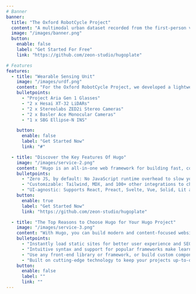 ```yaml
---
# Banner
banner:
  title: "The Oxford RobotCycle Project"
  content: "A multimodal urban dataset recorded from the first-person viewpoint of an ego-cyclist."
  image: "/images/banner.png"
  button:
    enable: false
    label: "Get Started For Free"
    link: "https://github.com/zeon-studio/hugoplate"

# Features
features:
  - title: "Wearable Sensing Unit"
    image: "/images/urdf.png"
    content: "For the Oxford RobotCycle Project, we developed a lightweight, versatile, portable, and wearable sensing unit integrating state-of-the-art range and visual sensors with inertial navigation systems (INS). The cyclists also wore Aria Gen 1 glasses, which track head orientation and capture eye gaze direction."
    bulletpoints:
      - "Project Aria Gen 1 Glasses"
      - "2 x Hesai XT-32 LiDARs"
      - "2 x Stereolabs ZED2i Stereo Cameras"
      - "2 x Basler Ace Monocular Cameras"
      - "1 x SBG Ellipse-N INS"

    button:
      enable: false
      label: "Get Started Now"
      link: "#"

  - title: "Discover the Key Features Of Hugo"
    image: "/images/service-2.png"
    content: "Hugo is an all-in-one web framework for building fast, content-focused websites. It offers a range of exciting features for developers and website creators. Some of the key features are:"
    bulletpoints:
      - "Zero JS, by default: No JavaScript runtime overhead to slow you down."
      - "Customizable: Tailwind, MDX, and 100+ other integrations to choose from."
      - "UI-agnostic: Supports React, Preact, Svelte, Vue, Solid, Lit and more."
    button:
      enable: true
      label: "Get Started Now"
      link: "https://github.com/zeon-studio/hugoplate"

  - title: "The Top Reasons to Choose Hugo for Your Hugo Project"
    image: "/images/service-3.png"
    content: "With Hugo, you can build modern and content-focused websites without sacrificing performance or ease of use."
    bulletpoints:
      - "Instantly load static sites for better user experience and SEO."
      - "Intuitive syntax and support for popular frameworks make learning and using Hugo a breeze."
      - "Use any front-end library or framework, or build custom components, for any project size."
      - "Built on cutting-edge technology to keep your projects up-to-date with the latest web standards."
    button:
      enable: false
      label: ""
      link: ""
---
```

